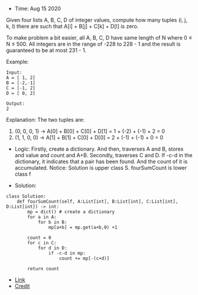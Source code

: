 * Time: Aug 15 2020

Given four lists A, B, C, D of integer values, compute how many tuples (i, j, k, l) there are such that A[i] + B[j] + C[k] + D[l] is zero.

To make problem a bit easier, all A, B, C, D have same length of N where 0 ≤ N ≤ 500. All integers are in the range of -228 to 228 - 1 and the result is guaranteed to be at most 231 - 1.

Example:

```
Input:
A = [ 1, 2]
B = [-2,-1]
C = [-1, 2]
D = [ 0, 2]

Output:
2
```
Explanation:
The two tuples are:
1. (0, 0, 0, 1) -> A[0] + B[0] + C[0] + D[1] = 1 + (-2) + (-1) + 2 = 0
2. (1, 1, 0, 0) -> A[1] + B[1] + C[0] + D[0] = 2 + (-1) + (-1) + 0 = 0

* Logic: Firstly, create a dictionary. And then, traverses A and B, stores and value and count and A+B.
Secondly, traverses C and D. If -c-d in the dictionary, it indicates that a pair has been found. And the count of it is accumulated.
Notice: Solution is upper class S. fourSumCount is lower class f

* Solution:
```
class Solution:
    def fourSumCount(self, A:List[int], B:List[int], C:List[int], D:List[int]) -> int:
        mp = dict() # create a dictionary
        for a in A:
            for b in B:
                mp[a+b] = mp.get(a+b,0) +1
                
        count = 0
        for c in C:
            for d in D:
                if -c-d in mp:
                    count += mp[-(c+d)]
                    
        return count
```

* [Link](https://leetcode.com/problems/4sum-ii/submissions/)
* [Credit](https://www.programmersought.com/article/3096670707/)

